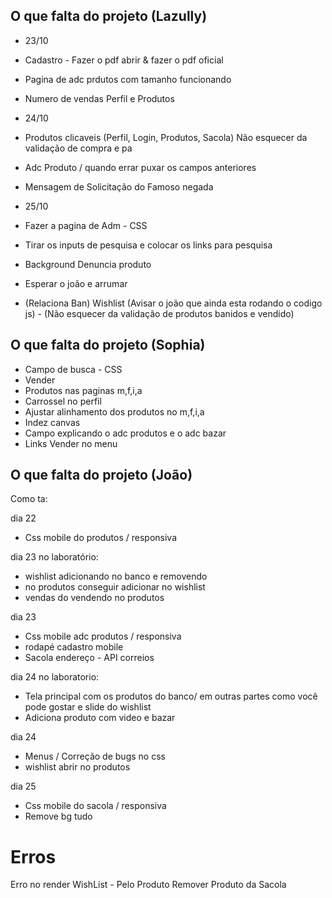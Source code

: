 ## O que falta do projeto (Lazully)

- 23/10
- Cadastro - Fazer o pdf abrir & fazer o pdf oficial
- Pagina de adc prdutos com tamanho funcionando
- Numero de vendas Perfil e Produtos

- 24/10
- Produtos clicaveis (Perfil, Login, Produtos, Sacola) Não esquecer da validação de compra e pa
- Adc Produto / quando errar puxar os campos anteriores
- Mensagem de Solicitação do Famoso negada

- 25/10
- Fazer a pagina de Adm - CSS
- Tirar os inputs de pesquisa e colocar os links para pesquisa
- Background Denuncia produto

- Esperar o joão e arrumar
- (Relaciona Ban) Wishlist (Avisar o joão que ainda esta rodando o codigo js) - (Não esquecer da validação de produtos banidos e vendido)


## O que falta do projeto (Sophia)

- Campo de busca - CSS
- Vender
- Produtos nas paginas m,f,i,a
- Carrossel no perfil
- Ajustar alinhamento dos produtos no m,f,i,a
- Indez canvas
- Campo explicando o adc produtos e o adc bazar
- Links Vender no menu


## O que falta do projeto (João)

Como ta:


dia 22 
- Css mobile do produtos / responsiva



dia 23 no laboratório:
- wishlist adicionando no banco e removendo
- no produtos conseguir adicionar no wishlist
- vendas do vendendo no produtos


dia 23 
- Css mobile adc produtos / responsiva
- rodapé cadastro mobile
- Sacola endereço - API correios

dia 24 no laboratorio:
- Tela principal com os produtos do banco/ em outras partes como você pode gostar e slide do wishlist
- Adiciona produto com video e bazar

dia 24
- Menus / Correção de bugs no css
-  wishlist abrir no produtos

dia 25
- Css mobile do sacola / responsiva
- Remove bg tudo







# Erros

Erro no render
WishList - Pelo Produto
Remover Produto da Sacola